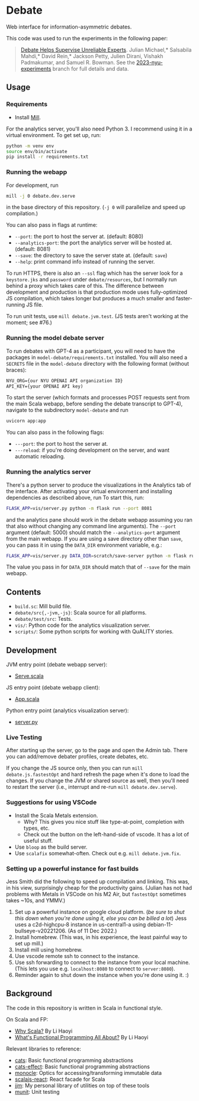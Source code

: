 # Debate
Web interface for information-asymmetric debates.

This code was used to run the experiments in the following paper:
> [Debate Helps Supervise Unreliable Experts](https://arxiv.org/abs/2311.08702).
> Julian Michael,* Salsabila Mahdi,* David Rein,* Jackson Petty, Julien Dirani,
> Vishakh Padmakumar, and Samuel R. Bowman.
See the [2023-nyu-experiments](https://github.com/julianmichael/debate/tree/2023-nyu-experiments)
branch for full details and data.

## Usage

### Requirements
* Install [Mill](https://com-lihaoyi.github.io/mill/mill/Intro_to_Mill.html).

For the analytics server, you'll also need Python 3.
I recommend using it in a virtual environment. To get set up, run:
```bash
python -m venv env
source env/bin/activate
pip install -r requirements.txt
```

### Running the webapp

For development, run
```bash
mill -j 0 debate.dev.serve
```
in the base directory of this repository. (`-j 0` will parallelize and speed up compilation.)

You can also pass in flags at runtime:
* `--port`: the port to host the server at. (default: 8080)
* `--analytics-port`: the port the analytics server will be hosted at. (default: 8081)
* `--save`: the directory to save the server state at. (default: `save`)
* `--help`: print command info instead of running the server.

To run HTTPS, there is also an `--ssl` flag which has the server look for a `keystore.jks` and
`password` under `debate/resources`, but I normally run behind a proxy which takes care of this.
The difference between development and production is that production mode uses fully-optimized JS
compilation, which takes longer but produces a much smaller and faster-running JS file.

To run unit tests, use `mill debate.jvm.test`. (JS tests aren't working at the moment; see #76.)

### Running the model debate server

To run debates with GPT-4 as a participant, you will need to have the packages in `model-debate/requirements.txt` installed. You will also need a `SECRETS` file in the `model-debate` directory with the following format (without braces):
```txt
NYU_ORG={our NYU OPENAI API organization ID}
API_KEY={your OPENAI API key)
```

To start the server (which formats and processes POST requests sent from the main Scala webapp, before sending the debate transcript to GPT-4), navigate to the subdirectory `model-debate` and run 
```bash
uvicorn app:app
```

You can also pass in the following flags:
* `---port`: the port to host the server at.
* `---reload`: if you're doing development on the server, and want automatic reloading.

### Running the analytics server

There's a python server to produce the visualizations in the Analytics tab of the interface.
After activating your virtual environment and installing dependencies as described above, run
To start this, run:
```bash
FLASK_APP=vis/server.py python -m flask run --port 8081
```
and the analytics pane should work in the debate webapp assuming you ran that also without changing
any command line arguments). The `--port` argument (default: 5000) should match the `--analytics-port` argument
from the main webapp. If you are using a save directory other than `save`, you can pass it in
using the `DATA_DIR` environment variable, e.g.:
```bash
FLASK_APP=vis/server.py DATA_DIR=scratch/save-server python -m flask run --port 8081
```
The value you pass in for `DATA_DIR` should match that of `--save` for the main webapp.

## Contents

* `build.sc`: Mill build file.
* `debate/src{,-jvm,-js}`: Scala source for all platforms.
* `debate/test/src`: Tests.
* `vis/`: Python code for the analytics visualization server.
* `scripts/`: Some python scripts for working with QuALITY stories.

## Development

JVM entry point (debate webapp server):
* [Serve.scala](debate/src-jvm/Serve.scala)

JS entry point (debate webapp client):
* [App.scala](debate/src-js/App.scala)

Python entry point (analytics visualization server):
* [server.py](vis/server.py)

### Live Testing

After starting up the server, go to the page and open the Admin tab.
There you can add/remove debater profiles, create debates, etc.

If you change the JS source only, then you can run `mill debate.js.fastestOpt` and hard refresh the
page when it's done to load the changes. If you change the JVM or shared source as well, then
you'll need to restart the server (i.e., interrupt and re-run `mill debate.dev.serve`).

### Suggestions for using VSCode

- Install the Scala Metals extension.
  - Why? This gives you nice stuff like type-at-point, completion with types, etc.
  - Check out the button on the left-hand-side of vscode. It has a lot of useful stuff.
- Use `bloop` as the build server.
- Use `scalafix` somewhat-often. Check out e.g. `mill debate.jvm.fix`.

### Setting up a powerful instance for fast builds

 Jess Smith did the following to speed up compilation and linking. This was, in his view, surprisingly cheap for the productivity gains. (Julian has not had problems with Metals in VSCode on his M2 Air, but `fastestOpt` sometimes takes ~10s, and YMMV.)

 1. Set up a powerful instance on google cloud platform. (*be sure to shut this down when you're done using it, else you can be billed a lot*) Jess uses a c2d-highcpu-8 instance in us-central1-a using debian-11-bullseye-v20221206. (As of 11 Dec 2022.)
 2. Install homebrew. (This was, in his experience, the least painful way to set up mill.)
 1. Install mill using homebrew.
 4. Use vscode remote ssh to connect to the instance.
 5. Use ssh forwarding to connect to the instance from your local machine. (This lets you use e.g. `localhost:8080` to connect to `server:8080`).
 6. Reminder again to shut down the instance when you're done using it. :)

## Background

The code in this repository is written in Scala in functional style.

On Scala and FP:
* [Why Scala?](http://www.lihaoyi.com/post/FromFirstPrinciplesWhyScala.html) By Li Haoyi
* [What's Functional Programming All About?](https://www.lihaoyi.com/post/WhatsFunctionalProgrammingAllAbout.html) By Li Haoyi

Relevant libraries to reference:
* [cats](https://typelevel.org/cats/): Basic functional programming abstractions
* [cats-effect](https://typelevel.org/cats-effect/): Basic functional programming abstractions
* [monocle](https://www.optics.dev/Monocle/): Optics for accessing/transforming immutable data
* [scalajs-react](https://github.com/japgolly/scalajs-react): React facade for Scala
* [jjm](https://github.com/julianmichael/jjm): My personal library of utilities on top of these tools
* [munit](https://scalameta.org/munit/): Unit testing
